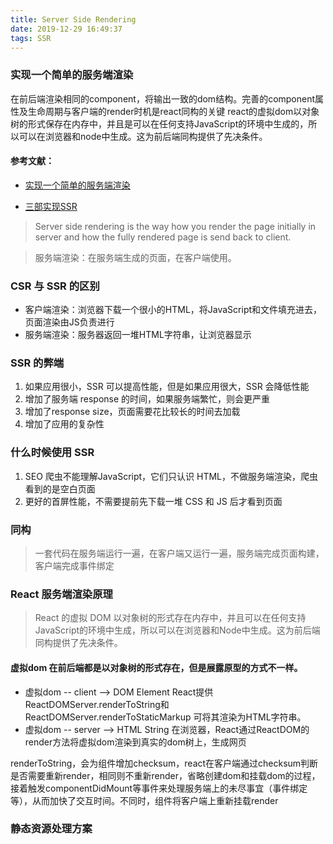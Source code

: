 ```yaml
---
title: Server Side Rendering
date: 2019-12-29 16:49:37
tags: SSR 
---
```



### 实现一个简单的服务端渲染
在前后端渲染相同的component，将输出一致的dom结构。完善的component属性及生命周期与客户端的render时机是react同构的关键
react的虚拟dom以对象树的形式保存在内存中，并且是可以在任何支持JavaScript的环境中生成的，所以可以在浏览器和node中生成。这为前后端同构提供了先决条件。
<!-- more -->

#### 参考文献：
- [实现一个简单的服务端渲染](https://medium.com/@mahesh_joshi/understanding-server-side-rendering-in-react-in-easy-way-d2984bb7aa51)

- [三部实现SSR](https://www.freecodecamp.org/news/server-side-rendering-your-react-app-in-three-simple-steps-7a82b95db82e/)

> Server side rendering is the way how you render the page initially in server and how the fully rendered page is send back to client.

> 服务端渲染：在服务端生成的页面，在客户端使用。



### CSR 与 SSR 的区别
- 客户端渲染：浏览器下载一个很小的HTML，将JavaScript和文件填充进去，页面渲染由JS负责进行
- 服务端渲染：服务器返回一堆HTML字符串，让浏览器显示


### SSR 的弊端
1. 如果应用很小，SSR 可以提高性能，但是如果应用很大，SSR 会降低性能
2. 增加了服务端 response 的时间，如果服务端繁忙，则会更严重
3. 增加了response size，页面需要花比较长的时间去加载
4. 增加了应用的复杂性


### 什么时候使用 SSR
1. SEO
  爬虫不能理解JavaScript，它们只认识 HTML，不做服务端渲染，爬虫看到的是空白页面
2. 更好的首屏性能，不需要提前先下载一堆 CSS 和 JS 后才看到页面

### 同构
> 一套代码在服务端运行一遍，在客户端又运行一遍，服务端完成页面构建，客户端完成事件绑定

### React 服务端渲染原理
> React 的虚拟 DOM 以对象树的形式存在内存中，并且可以在任何支持JavaScript的环境中生成，所以可以在浏览器和Node中生成。这为前后端同构提供了先决条件。

  #### 虚拟dom 在前后端都是以对象树的形式存在，但是展露原型的方式不一样。

- 虚拟dom -- client --> DOM Element
  React提供ReactDOMServer.renderToString和ReactDOMServer.renderToStaticMarkup 可将其渲染为HTML字符串。
- 虚拟dom -- server --> HTML String 
  在浏览器，React通过ReactDOM的render方法将虚拟dom渲染到真实的dom树上，生成网页


renderToString，会为组件增加checksum，react在客户端通过checksum判断是否需要重新render，相同则不重新render，省略创建dom和挂载dom的过程，接着触发componentDidMount等事件来处理服务端上的未尽事宜（事件绑定等），从而加快了交互时间。不同时，组件将客户端上重新挂载render


### 静态资源处理方案
